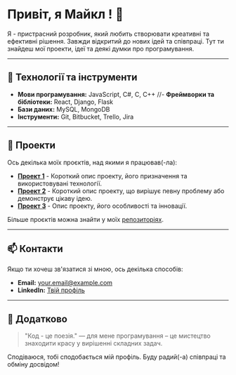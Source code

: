 # Привіт, я Майкл ! 👋

Я - пристрасний розробник, який любить створювати креативні та ефективні рішення. Завжди відкритий до нових ідей та співпраці. Тут ти знайдеш мої проекти, ідеї та деякі думки про програмування.

---

## 🔧 Технології та інструменти

- **Мови програмування:** JavaScript, С#, С, C++ 
//- **Фреймворки та бібліотеки:** React, Django, Flask
- **Бази даних:** MySQL, MongoDB
- **Інструменти:** Git, Bitbucket, Trello, Jira

---

## 🚀 Проекти

Ось декілька моїх проєктів, над якими я працював(-ла):

- [**Проект 1**](https://github.com/yourusername/project1) - Короткий опис проекту, його призначення та використовувані технології.
- [**Проект 2**](https://github.com/yourusername/project2) - Короткий опис проекту, що вирішує певну проблему або демонструє цікаву ідею.
- [**Проект 3**](https://github.com/yourusername/project3) - Опис проекту, його особливості та інновації.

Більше проєктів можна знайти у моїх [репозиторіях](https://github.com/yourusername).

---

## 📫 Контакти

Якщо ти хочеш зв'язатися зі мною, ось декілька способів:

- **Email:** [your.email@example.com](mailto:your.email@example.com)
- **LinkedIn:** [Твій профіль](https://www.linkedin.com/in/yourprofile)


---

## 🌟 Додатково

> "Код - це поезія." — для мене програмування – це мистецтво знаходити красу у вирішенні складних задач.

Сподіваюся, тобі сподобається мій профіль. Буду радий(-а) співпраці та обміну досвідом!


